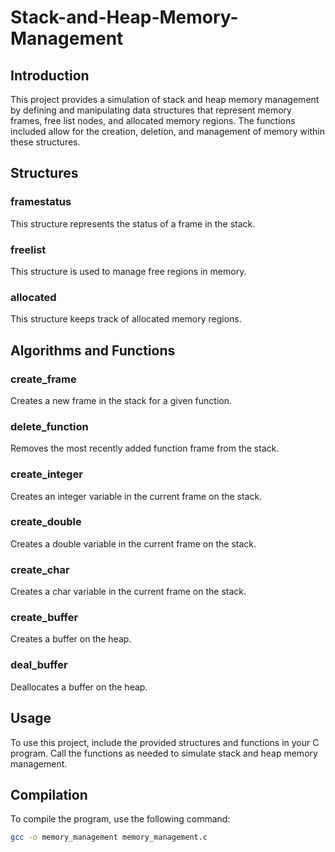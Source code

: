 # Stack-and-Heap-Memory-Management



## Introduction

This project provides a simulation of stack and heap memory management by defining and manipulating data structures that represent memory frames, free list nodes, and allocated memory regions. The functions included allow for the creation, deletion, and management of memory within these structures.

## Structures

### framestatus

This structure represents the status of a frame in the stack. 

### freelist

This structure is used to manage free regions in memory.

### allocated

This structure keeps track of allocated memory regions.


## Algorithms and Functions

### create_frame

Creates a new frame in the stack for a given function.

### delete_function

Removes the most recently added function frame from the stack.

### create_integer

Creates an integer variable in the current frame on the stack.

### create_double

Creates a double variable in the current frame on the stack.

### create_char

Creates a char variable in the current frame on the stack.

### create_buffer

Creates a buffer on the heap.

### deal_buffer

Deallocates a buffer on the heap.

## Usage

To use this project, include the provided structures and functions in your C program. Call the functions as needed to simulate stack and heap memory management.

## Compilation

To compile the program, use the following command:

```sh
gcc -o memory_management memory_management.c
```
